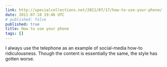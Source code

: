 ```yaml
---
link: http://specialcollections.net/2011/07/17/how-to-use-your-phone/
date: 2011-07-18 19:46 UTC
# published: false
published: true
title: How to use your phone
tags: []
---
```


I always use the telephone as an example of social-media how-to ridiculousness. Though the content is essentially the same, the style has gotten worse.
